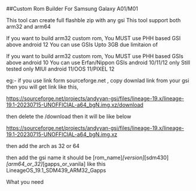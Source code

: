 ##Custom Rom Builder For Samsung Galaxy A01/M01

This tool can create full flashble zip with any gsi
This tool support both arm32 and arm64

If you want to build arm32 custom rom,
You MUST use PHH based GSI above android 12
You can use GSIs Upto 3GB due limitaion of 

If you want to build arm32 custom rom,
You MUST use PHH based GSIs above android 10
You can use Erfan/Nippon GSIs android 10/11/12 only
Still tested only MIUI android 11/OOS 11/PIXEL 12

eg:-
if you use link form sourceforge.net ,
copy downlad link from your gsi then you will get link like this,

https://sourceforge.net/projects/andyyan-gsi/files/lineage-19.x/lineage-19.1-20230715-UNOFFICIAL-a64_bgN.img.xz/download

then delete the /download then it will be like below

https://sourceforge.net/projects/andyyan-gsi/files/lineage-19.x/lineage-19.1-20230715-UNOFFICIAL-a64_bgN.img.xz

then add the arch as 32 or 64

then add the gsi name it should be [rom_name]_[version]_[sdm430]_[arm64_or_32]_[gapps_or_vanila]
like this LineageOS_19.1_SDM439_ARM32_Gapps


What you need

